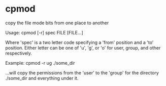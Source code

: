 # cpmod
copy the file mode bits from one place to another

Usage:
  cpmod [-r] spec FILE [FILE...]
  
Where 'spec' is a two letter code specifying a 'from' position and a 'to' position. Either letter can be one of 'u', 'g', or 'o' for user, group, and other respectively.

Example:
  cpmod -r ug ./some_dir

...will copy the permissions from the 'user' to the 'group' for the directory ./some_dir and everything under it.
